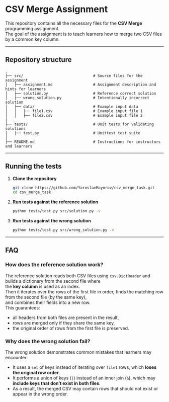 # CSV Merge Assignment

This repository contains all the necessary files for the **CSV Merge** programming assignment.  
The goal of the assignment is to teach learners how to merge two CSV files by a common key column.

---

## Repository structure

```text 
.
├── src/                               # Source files for the assignment
│   ├── assignment.md                  # Assignment description and hints for learners
│   ├── solution.py                    # Reference correct solution
│   ├── wrong_solution.py              # Intentionally incorrect solution
│   ├── data/                          # Example input data
│   │   ├── file1.csv                  # Example input file 1
│   │   ├── file2.csv                  # Example input file 2
|
├── tests/                             # Unit tests for validating solutions
│   ├── test.py                        # Unittest test suite
│
├── README.md                          # Instructions for instructors and learners
```
---

## Running the tests

1. **Clone the repository**
   ```bash
   git clone https://github.com/YaroslavMayorov/csv_merge_task.git
   cd csv_merge_task
   ```
   
2. **Run tests against the reference solution**

    ```bash
   python tests/test.py src/solution.py -v
   ```

3. **Run tests against the wrong solution**

    ```bash
    python tests/test.py src/wrong_solution.py -v
    ```

---

## FAQ

### How does the reference solution work?
The reference solution reads both CSV files using `csv.DictReader` and builds a dictionary from the second file where  
the **key column** is used as an index.  
Then it iterates over the rows of the first file in order, finds the matching row from the second file (by the same key),  
and combines their fields into a new row.  
This guarantees:
- all headers from both files are present in the result,
- rows are merged only if they share the same key,
- the original order of rows from the first file is preserved.

### Why does the wrong solution fail?
The wrong solution demonstrates common mistakes that learners may encounter:
- It uses a `set` of keys instead of iterating over `file1` rows, which **loses the original row order**.
- It performs a union of keys (`|`) instead of an inner join (`&`), which may **include keys that don’t exist in both files**.
- As a result, the merged CSV may contain rows that should not exist or appear in the wrong order.